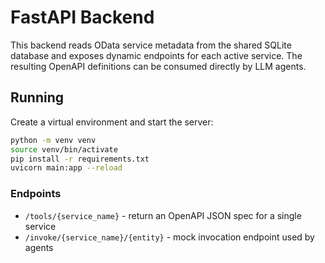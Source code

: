 # FastAPI Backend

This backend reads OData service metadata from the shared SQLite database and
exposes dynamic endpoints for each active service. The resulting OpenAPI
definitions can be consumed directly by LLM agents.

## Running

Create a virtual environment and start the server:

```bash
python -m venv venv
source venv/bin/activate
pip install -r requirements.txt
uvicorn main:app --reload
```

### Endpoints

- `/tools/{service_name}` - return an OpenAPI JSON spec for a single service
- `/invoke/{service_name}/{entity}` - mock invocation endpoint used by agents
